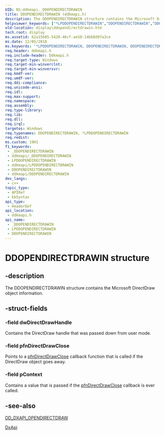 ```yaml
---
UID: NS:ddkmapi._DDOPENDIRECTDRAWIN
title: DDOPENDIRECTDRAWIN (ddkmapi.h)
description: The DDOPENDIRECTDRAWIN structure contains the Microsoft DirectDraw object information.
helpviewer_keywords: ["*LPDDOPENDIRECTDRAWIN","DDOPENDIRECTDRAWIN","DDOPENDIRECTDRAWIN structure [Display Devices]","LPDDOPENDIRECTDRAWIN","LPDDOPENDIRECTDRAWIN structure pointer [Display Devices]","ddkmapi/DDOPENDIRECTDRAWIN","ddkmapi/LPDDOPENDIRECTDRAWIN","ddstrcts_bd64cbc2-e2e3-4929-b127-9151f8b45819.xml","display.ddopendirectdrawin"]
old-location: display\ddopendirectdrawin.htm
tech.root: display
ms.assetid: 62a15685-5420-46cf-ae50-14bb8d97a3ce
ms.date: 12/05/2018
ms.keywords: '*LPDDOPENDIRECTDRAWIN, DDOPENDIRECTDRAWIN, DDOPENDIRECTDRAWIN structure [Display Devices], LPDDOPENDIRECTDRAWIN, LPDDOPENDIRECTDRAWIN structure pointer [Display Devices], ddkmapi/DDOPENDIRECTDRAWIN, ddkmapi/LPDDOPENDIRECTDRAWIN, ddstrcts_bd64cbc2-e2e3-4929-b127-9151f8b45819.xml, display.ddopendirectdrawin'
req.header: ddkmapi.h
req.include-header: Ddkmapi.h
req.target-type: Windows
req.target-min-winverclnt: 
req.target-min-winversvr: 
req.kmdf-ver: 
req.umdf-ver: 
req.ddi-compliance: 
req.unicode-ansi: 
req.idl: 
req.max-support: 
req.namespace: 
req.assembly: 
req.type-library: 
req.lib: 
req.dll: 
req.irql: 
targetos: Windows
req.typenames: DDOPENDIRECTDRAWIN, *LPDDOPENDIRECTDRAWIN
req.redist: 
ms.custom: 19H1
f1_keywords:
 - _DDOPENDIRECTDRAWIN
 - ddkmapi/_DDOPENDIRECTDRAWIN
 - LPDDOPENDIRECTDRAWIN
 - ddkmapi/LPDDOPENDIRECTDRAWIN
 - DDOPENDIRECTDRAWIN
 - ddkmapi/DDOPENDIRECTDRAWIN
dev_langs:
 - c++
topic_type:
 - APIRef
 - kbSyntax
api_type:
 - HeaderDef
api_location:
 - ddkmapi.h
api_name:
 - _DDOPENDIRECTDRAWIN
 - LPDDOPENDIRECTDRAWIN
 - DDOPENDIRECTDRAWIN
---
```


# DDOPENDIRECTDRAWIN structure


## -description

The DDOPENDIRECTDRAWIN structure contains the Microsoft DirectDraw object information.

## -struct-fields

### -field dwDirectDrawHandle

Contains the DirectDraw handle that was passed down from user mode.

### -field pfnDirectDrawClose

Points to a <a href="/windows/desktop/api/ddkmapi/nc-ddkmapi-lpdd_notifycallback">pfnDirectDrawClose</a> callback function that is called if the DirectDraw object goes away.

### -field pContext

Contains a value that is passed if the <a href="/windows/desktop/api/ddkmapi/nc-ddkmapi-lpdd_notifycallback">pfnDirectDrawClose</a> callback is ever called.

## -see-also

<a href="/previous-versions/windows/hardware/drivers/ff550702(v=vs.85)">DD_DXAPI_OPENDIRECTDRAW</a>



<a href="/windows-hardware/drivers/ddi/content/dxapi/nf-dxapi-dxapi">DxApi</a>

